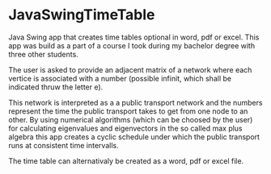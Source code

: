 # JavaSwingTimeTable
Java Swing app that creates time tables optional in word, pdf or excel. This app was build as a part of a course I took during my bachelor degree with three other students.

The user is asked to provide an adjacent matrix of a network where each vertice is associated with a number (possible infinit, which shall be indicated thruw the letter e).

This network is interpreted as a a public transport network and the numbers represent the time the public transport takes to get from one node to an other.
By using numerical algorithms (which can be choosed by the user) for calculating eigenvalues and eigenvectors in the so called max plus algebra this app creates a cyclic schedule under which the public transport runs at consistent time intervalls.

The time table can alternativaly be created as a word, pdf or excel file.
